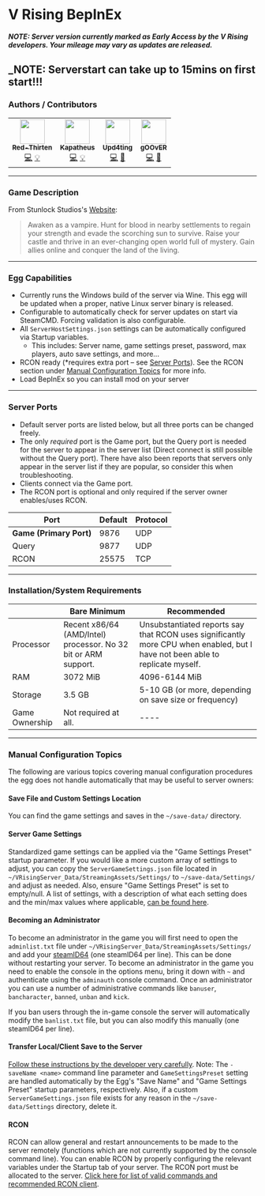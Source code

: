 # V Rising BepInEx

**_NOTE: Server version currently marked as Early Access by the V Rising developers. Your mileage may vary as updates are released._**

**_NOTE: Serverstart can take up to 15mins on first start!!!**
---

### Authors / Contributors

<!-- prettier-ignore-start -->
<!-- markdownlint-disable -->
<table>
    <tr>
        <td align="center">
            <a href="https://github.com/lilkingjr1">
                <img src="https://avatars.githubusercontent.com/u/4533989" width="50px;" alt=""/><br /><sub><b>Red-Thirten</b></sub>
            </a>
            <br />
            <a href="https://github.com/parkervcp/eggs/commits?author=lilkingjr1" title="Codes">💻</a>
            <a href="https://github.com/parkervcp/eggs/commits?author=lilkingjr1" title="Contributor">💡</a>
        </td>
        <td align="center">
            <a href="https://github.com/kapatheus">
                <img src="https://avatars.githubusercontent.com/u/59861026" width="50px;" alt=""/><br /><sub><b>Kapatheus</b></sub>
            </a>
            <br />
            <a href="https://github.com/parkervcp/eggs/commits?author=kapatheus" title="Codes">💻</a>
            <a href="https://github.com/parkervcp/eggs/commits?author=kapatheus" title="Contributor">💡</a>
        </td>
        <td align="center">
            <a href="https://github.com/upd4ting">
                <img src="https://avatars.githubusercontent.com/u/6763934" width="50px;" alt=""/><br /><sub><b>Upd4ting</b></sub>
            </a>
            <br />
            <a href="https://github.com/parkervcp/eggs/commits?author=upd4ting" title="Codes">💻</a>
            <a href="https://github.com/parkervcp/eggs/commits?author=upd4ting" title="Maintains">🔨</a>
        </td>
        <td align="center">
            <a href="https://github.com/gOOvER">
                <img src="https://avatars.githubusercontent.com/u/116325" width="50px;" alt=""/><br /><sub><b>gOOvER</b></sub>
            </a>
            <br />
            <a href="https://github.com/parkervcp/eggs/commits?author=gOOvER" title="Codes">💻</a>
            <a href="https://github.com/parkervcp/eggs/commits?author=gOOvER" title="Maintains">🔨</a>
        </td>
    </tr>
</table>
<!-- markdownlint-enable -->
<!-- prettier-ignore-end -->

---

### Game Description

From Stunlock Studios's [Website](https://playvrising.com/):

> Awaken as a vampire. Hunt for blood in nearby settlements to regain your strength and evade the scorching sun to survive. Raise your castle and thrive in an ever-changing open world full of mystery. Gain allies online and conquer the land of the living.

---

### Egg Capabilities

- Currently runs the Windows build of the server via Wine. This egg will be updated when a proper, native Linux server binary is released.
- Configurable to automatically check for server updates on start via SteamCMD. Forcing validation is also configurable.
- All `ServerHostSettings.json` settings can be automatically configured via Startup variables.
  - This includes: Server name, game settings preset, password, max players, auto save settings, and more...
- RCON ready (\*requires extra port – see [Server Ports](#server-ports)). See the RCON section under [Manual Configuration Topics](#manual-configuration-topics) for more info.
- Load BepInEx so you can install mod on your server

---

### Server Ports

- Default server ports are listed below, but all three ports can be changed freely.
- The only _required_ port is the Game port, but the Query port is needed for the server to appear in the server list (Direct connect is still possible without the Query port). There have also been reports that servers only appear in the server list if they are popular, so consider this when troubleshooting.
- Clients connect via the Game port.
- The RCON port is optional and only required if the server owner enables/uses RCON.

| Port                                   | Default | Protocol |
| -------------------------------------- | ------- | -------- |
| **Game (Primary Port)**   | 9876    | UDP      |
| Query                                  | 9877    | UDP      |
| RCON                                   | 25575   | TCP      |

---

### Installation/System Requirements

|                | Bare Minimum                                                   | Recommended                                                                                                                   |
| -------------- | -------------------------------------------------------------- | ----------------------------------------------------------------------------------------------------------------------------- |
| Processor      | Recent x86/64 (AMD/Intel) processor. No 32 bit or ARM support. | Unsubstantiated reports say that RCON uses significantly more CPU when enabled, but I have not been able to replicate myself. |
| RAM            | 3072 MiB                                                       | 4096-6144 MiB                                                                                                                 |
| Storage        | 3.5 GB                                                         | 5-10 GB (or more, depending on save size or frequency)                                                                        |
| Game Ownership | Not required at all.                                           | ----                                                                                                                          |

---

### Manual Configuration Topics

The following are various topics covering manual configuration procedures the egg does not handle automatically that may be useful to server owners:

#### Save File and Custom Settings Location

You can find the game settings and saves in the `~/save-data/` directory.

#### Server Game Settings

Standardized game settings can be applied via the "Game Settings Preset" startup parameter. If you would like a more custom array of settings to adjust, you can copy the `ServerGameSettings.json` file located in `~/VRisingServer_Data/StreamingAssets/Settings/` to `~/save-data/Settings/` and adjust as needed. Also, ensure "Game Settings Preset" is set to empty/null. A list of settings, with a description of what each setting does and the min/max values where applicable, [can be found here](https://cdn.stunlock.com/blog/2022/05/25083113/Game-Server-Settings.pdf).

#### Becoming an Administrator

To become an administrator in the game you will first need to open the `adminlist.txt` file under `~/VRisingServer_Data/StreamingAssets/Settings/` and add your [steamID64](https://steamid.io/) (one steamID64 per line). This can be done without restarting your server. To become an administrator in the game you need to enable the console in the options menu, bring it down with `~` and authenticate using the `adminauth` console command. Once an administrator you can use a number of administrative commands like `banuser`, `bancharacter`, `banned`, `unban` and `kick`.

If you ban users through the in-game console the server will automatically modify the `banlist.txt` file, but you can also modify this manually (one steamID64 per line).

#### Transfer Local/Client Save to the Server

[Follow these instructions by the developer very carefully](https://github.com/StunlockStudios/vrising-dedicated-server-instructions#transfer-localclient-save-to-a-dedicated-server). Note: The `-saveName <name>` command line parameter and `GameSettingsPreset` setting are handled automatically by the Egg's "Save Name" and "Game Settings Preset" startup parameters, respectively. Also, if a custom `ServerGameSettings.json` file exists for any reason in the `~/save-data/Settings` directory, delete it.

#### RCON

RCON can allow general and restart announcements to be made to the server remotely (functions which are not currently supported by the console command line). You can enable RCON by properly configuring the relevant variables under the Startup tab of your server. The RCON port must be allocated to the server. [Click here for list of valid commands and recommended RCON client](https://github.com/StunlockStudios/vrising-dedicated-server-instructions#rcon).